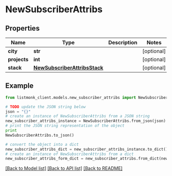 # NewSubscriberAttribs


## Properties
Name | Type | Description | Notes
------------ | ------------- | ------------- | -------------
**city** | **str** |  | [optional] 
**projects** | **int** |  | [optional] 
**stack** | [**NewSubscriberAttribsStack**](NewSubscriberAttribsStack.md) |  | [optional] 

## Example

```python
from listmonk_client.models.new_subscriber_attribs import NewSubscriberAttribs

# TODO update the JSON string below
json = "{}"
# create an instance of NewSubscriberAttribs from a JSON string
new_subscriber_attribs_instance = NewSubscriberAttribs.from_json(json)
# print the JSON string representation of the object
print
NewSubscriberAttribs.to_json()

# convert the object into a dict
new_subscriber_attribs_dict = new_subscriber_attribs_instance.to_dict()
# create an instance of NewSubscriberAttribs from a dict
new_subscriber_attribs_form_dict = new_subscriber_attribs.from_dict(new_subscriber_attribs_dict)
```
[[Back to Model list]](../README.md#documentation-for-models) [[Back to API list]](../README.md#documentation-for-api-endpoints) [[Back to README]](../README.md)


